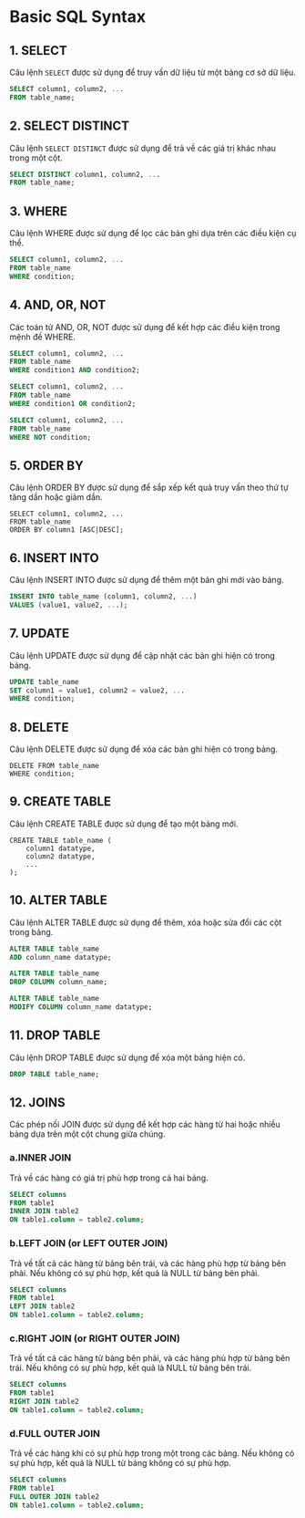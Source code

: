 # Basic SQL Syntax

## 1. SELECT

Câu lệnh `SELECT` được sử dụng để truy vấn dữ liệu từ một bảng cơ sở dữ liệu.

```sql
SELECT column1, column2, ...
FROM table_name;
```

## 2. SELECT DISTINCT

Câu lệnh `SELECT DISTINCT` được sử dụng để trả về các giá trị khác nhau trong một cột.

```sql
SELECT DISTINCT column1, column2, ...
FROM table_name;
```

## 3. WHERE

Câu lệnh WHERE được sử dụng để lọc các bản ghi dựa trên các điều kiện cụ thể.

```sql
SELECT column1, column2, ...
FROM table_name
WHERE condition;
```

## 4. AND, OR, NOT

Các toán tử AND, OR, NOT được sử dụng để kết hợp các điều kiện trong mệnh đề WHERE.

```sql
SELECT column1, column2, ...
FROM table_name
WHERE condition1 AND condition2;

SELECT column1, column2, ...
FROM table_name
WHERE condition1 OR condition2;

SELECT column1, column2, ...
FROM table_name
WHERE NOT condition;
```

## 5. ORDER BY

Câu lệnh ORDER BY được sử dụng để sắp xếp kết quả truy vấn theo thứ tự tăng dần hoặc giảm dần.

```
SELECT column1, column2, ...
FROM table_name
ORDER BY column1 [ASC|DESC];
```

## 6. INSERT INTO

Câu lệnh INSERT INTO được sử dụng để thêm một bản ghi mới vào bảng.

```sql
INSERT INTO table_name (column1, column2, ...)
VALUES (value1, value2, ...);
```

## 7. UPDATE

Câu lệnh UPDATE được sử dụng để cập nhật các bản ghi hiện có trong bảng.

```sql
UPDATE table_name
SET column1 = value1, column2 = value2, ...
WHERE condition;
```

## 8. DELETE

Câu lệnh DELETE được sử dụng để xóa các bản ghi hiện có trong bảng.

```
DELETE FROM table_name
WHERE condition;
```

## 9. CREATE TABLE

Câu lệnh CREATE TABLE được sử dụng để tạo một bảng mới.

```
CREATE TABLE table_name (
    column1 datatype,
    column2 datatype,
    ...
);
```

## 10. ALTER TABLE

Câu lệnh ALTER TABLE được sử dụng để thêm, xóa hoặc sửa đổi các cột trong bảng.

```sql
ALTER TABLE table_name
ADD column_name datatype;

ALTER TABLE table_name
DROP COLUMN column_name;

ALTER TABLE table_name
MODIFY COLUMN column_name datatype;
```

## 11. DROP TABLE

Câu lệnh DROP TABLE được sử dụng để xóa một bảng hiện có.

```sql
DROP TABLE table_name;
```

## 12. JOINS

Các phép nối JOIN được sử dụng để kết hợp các hàng từ hai hoặc nhiều bảng dựa trên một cột chung giữa chúng.

### a.INNER JOIN

Trả về các hàng có giá trị phù hợp trong cả hai bảng.

```sql
SELECT columns
FROM table1
INNER JOIN table2
ON table1.column = table2.column;
```

### b.LEFT JOIN (or LEFT OUTER JOIN)

Trả về tất cả các hàng từ bảng bên trái, và các hàng phù hợp từ bảng bên phải. Nếu không có sự phù hợp, kết quả là NULL từ bảng bên phải.

```sql
SELECT columns
FROM table1
LEFT JOIN table2
ON table1.column = table2.column;
```

### c.RIGHT JOIN (or RIGHT OUTER JOIN)

Trả về tất cả các hàng từ bảng bên phải, và các hàng phù hợp từ bảng bên trái. Nếu không có sự phù hợp, kết quả là NULL từ bảng bên trái.

```sql
SELECT columns
FROM table1
RIGHT JOIN table2
ON table1.column = table2.column;
```

### d.FULL OUTER JOIN

Trả về các hàng khi có sự phù hợp trong một trong các bảng. Nếu không có sự phù hợp, kết quả là NULL từ bảng không có sự phù hợp.

```sql
SELECT columns
FROM table1
FULL OUTER JOIN table2
ON table1.column = table2.column;
```
